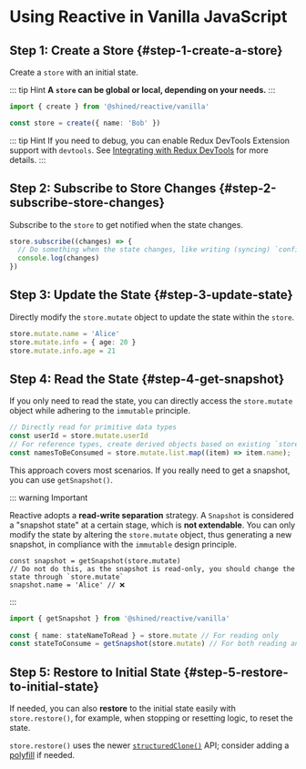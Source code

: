 # Using Reactive in Vanilla JavaScript

## Step 1: Create a Store {#step-1-create-a-store}

Create a `store` with an initial state.

::: tip Hint
**A `store` can be global or local, depending on your needs.**
:::

```ts
import { create } from '@shined/reactive/vanilla'

const store = create({ name: 'Bob' })
```

::: tip Hint
If you need to debug, you can enable Redux DevTools Extension support with `devtools`. See [Integrating with Redux DevTools](/guide/integrations/redux-devtools) for more details.
:::

## Step 2: Subscribe to Store Changes {#step-2-subscribe-store-changes}

Subscribe to the `store` to get notified when the state changes.

```ts
store.subscribe((changes) => {
  // Do something when the state changes, like writing (syncing) `config` to the disk
  console.log(changes)
})
```

## Step 3: Update the State {#step-3-update-state}

Directly modify the `store.mutate` object to update the state within the `store`.

```ts
store.mutate.name = 'Alice'
store.mutate.info = { age: 20 }
store.mutate.info.age = 21
```

## Step 4: Read the State {#step-4-get-snapshot}

If you only need to read the state, you can directly access the `store.mutate` object while adhering to the `immutable` principle.

```ts
// Directly read for primitive data types
const userId = store.mutate.userId
// For reference types, create derived objects based on existing `store.mutate` to follow the `immutable` principle
const namesToBeConsumed = store.mutate.list.map((item) => item.name);
```

This approach covers most scenarios. If you really need to get a snapshot, you can use `getSnapshot()`.

::: warning Important

Reactive adopts a **read-write separation** strategy. A `Snapshot` is considered a "snapshot state" at a certain stage, which is **not extendable**. You can only modify the state by altering the `store.mutate` object, thus generating a new snapshot, in compliance with the `immutable` design principle.

```tsx
const snapshot = getSnapshot(store.mutate)
// Do not do this, as the snapshot is read-only, you should change the state through `store.mutate`
snapshot.name = 'Alice' // ❌
```
:::

```ts
import { getSnapshot } from '@shined/reactive/vanilla'
  
const { name: stateNameToRead } = store.mutate // For reading only
const stateToConsume = getSnapshot(store.mutate) // For both reading and writing
```

## Step 5: Restore to Initial State {#step-5-restore-to-initial-state}

If needed, you can also **restore** to the initial state easily with `store.restore()`, for example, when stopping or resetting logic, to reset the state.

`store.restore()` uses the newer [`structuredClone()`](https://developer.mozilla.org/en-US/docs/Web/API/structuredClone) API; consider adding a [polyfill](https://github.com/ungap/structured-clone) if needed.
